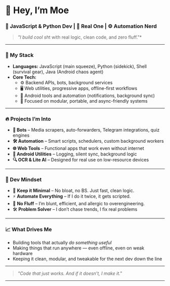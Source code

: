 # 👋 Hey, I’m Moe

### 🧠 JavaScript & Python Dev | 💬 Real One | ⚙️ Automation Nerd

> *"I build cool sh*t with real logic, clean code, and zero fluff."*

---

### 🧰 My Stack
- **Languages:** JavaScript (main squeeze), Python (sidekick), Shell (survival gear), Java (Android chaos agent)
- **Core Tech:**  
  - ⚙️ Backend APIs, bots, background services
  - 🖥️ Web utilities, progressive apps, offline-first workflows
  - 📲 Android tools and automation (notifications, background sync)
  - 🧠 Focused on modular, portable, and async-friendly systems

---

### 🔥 Projects I’m Into
- **🤖 Bots** – Media scrapers, auto-forwarders, Telegram integrations, quiz engines
- **🛠️ Automation** – Smart scripts, schedulers, custom background workers
- **🌐 Web Tools** – Functional apps that work even without internet
- **📲 Android Utilities** – Logging, silent sync, background logic
- **🔍 OCR & Lite AI** – Designed for real use on low-resource devices

---

### 🚀 Dev Mindset
- 🧼 **Keep it Minimal** – No bloat, no BS. Just fast, clean logic.
- ⚡ **Automate Everything** – If I do it twice, it gets scripted.
- 💬 **No Fluff** – I’m blunt, efficient, and allergic to overengineering.
- 🛠️ **Problem Solver** – I don’t chase trends, I fix real problems

---

### 📈 What Drives Me
- Building tools that actually *do something useful*
- Making things that run anywhere — even offline, even on weak hardware
- Keeping it clean, modular, and tweakable for the next dev down the line

---

> *"Code that just works. And if it doesn’t, I make it."*

---
